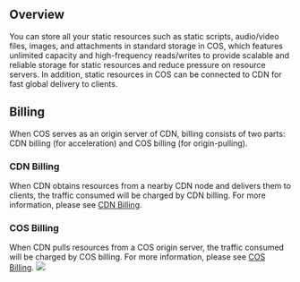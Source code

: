 ## Overview
You can store all your static resources such as static scripts, audio/video files, images, and attachments in standard storage in COS, which features unlimited capacity and high-frequency reads/writes to provide scalable and reliable storage for static resources and reduce pressure on resource servers. In addition, static resources in COS can be connected to CDN for fast global delivery to clients.

## Billing
When COS serves as an origin server of CDN, billing consists of two parts: CDN billing (for acceleration) and COS billing (for origin-pulling).

### CDN Billing
When CDN obtains resources from a nearby CDN node and delivers them to clients, the traffic consumed will be charged by CDN billing. For more information, please see [CDN Billing](https://intl.cloud.tencent.com/document/product/228/2949).

### COS Billing
When CDN pulls resources from a COS origin server, the traffic consumed will be charged by COS billing. For more information, please see [COS Billing](https://intl.cloud.tencent.com/document/product/436/16871).
![](https://main.qcloudimg.com/raw/b56373823fef5c83d7499034abf708e6.png)




